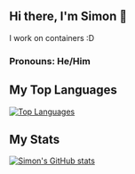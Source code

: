 ## Hi there, I'm Simon 👋
I work on containers :D
### Pronouns: He/Him
## My Top Languages
[![Top Languages](https://github-readme-stats.vercel.app/api/top-langs/?username=sgao1202&layout=compact)](https://github.com/anuraghazra/github-readme-stats)
## My Stats
[![Simon's GitHub stats](https://github-readme-stats.vercel.app/api?username=sgao1202)](https://github.com/anuraghazra/github-readme-stats)
<!--
**sgao1202/sgao1202** is a ✨ _special_ ✨ repository because its `README.md` (this file) appears on your GitHub profile.

Here are some ideas to get you started:

- 🔭 I’m currently working on ...
- 🌱 I’m currently learning ...
- 👯 I’m looking to collaborate on ...
- 🤔 I’m looking for help with ...
- 💬 Ask me about ...
- 📫 How to reach me: ...
- 😄 Pronouns: ...
- ⚡ Fun fact: ...
-->

